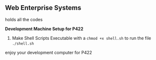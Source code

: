 ## Web Enterprise Systems

holds all the codes

**Development Machine Setup for P422**

1. Make Shell Scripts Executable with a `chmod +x shell.sh`
to run the file `./shell.sh`

 enjoy your development computer for P422


